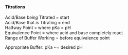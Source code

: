 #### Titrations
Acid/Base _being_ Titrated = start  
Acid/Base that _is_ Titrating = end  
Halfway Point = where pKa = pH  
Equivalence Point = where acid and base completely react  
Range of Buffer Working = before equivalence point  

Appropriate Buffer: pKa ~= desired pH  
